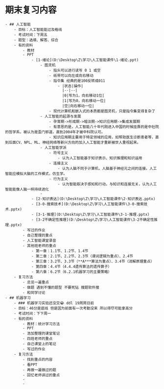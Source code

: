 # 期末复习内容
	- ## 人工智能
		- 目标：人工智能能过及格线
		- 考试时间：下周五
		- 题型：选填、解答、综合
		- 有的资料
			- 教材
			- PPT
				- [1-绪论](D:\Desktop\Z\学习\人工智能课件\1-绪论.ppt)
					- 图灵机
						- 指头可以进行读写 0 1 或空
						- 纸带可以向左或向右移动
						- 指令集 经典的是100反转成011
							- |状态|操作|
							  |--|--|
							  |0|写为1，向右移动1位|
							  |1|写为0，向右移动一位|
							  |空|向右移动一位|
						- 现代计算机和嵌入式的本质都是图灵机，只是指令集变得复杂了
					- 人工智能的起源与发展
						- 孕育期->形成期->暗淡期->知识应用期->集成发展期
						- 有意思的是，人工智能八十年代刚进入中国的时候挂靠的是中社院的哲学系，被认为是歪门邪道，直到2004年才被中科院认可。
						- 知识应用期主要用于特定领域的应用，如帮助医生诊断患者等，直到后面CV、NPL、ML、神经网络等新兴方向的加入人工智能才重新被世人重视起来。
					- 人工智能学派
						- 符号主义
							- 认为人工智能基于知识表示、知识推理和知识运用
						- 连接主义
							- 认为人脑不同于计算机，人脑基于神经元之间的连接。人工智能应模拟大脑的工作模式，仿生学。
						- 行为主义
							- 认为智能取决于感知和行动，与知识和连接无关，认为人工智能能像人脑一样持续进化
					-
				- [2-知识表达](D:\Desktop\Z\学习\人工智能课件\2-知识表达.pptx)
				- [3-0-搜索技术](D:\Desktop\Z\学习\人工智能课件\3-0-搜索技术.pptx)
				- [3-1-推理](D:\Desktop\Z\学习\人工智能课件\3-1-推理.pptx)
				- [3-2不确定性推理](D:\Desktop\Z\学习\人工智能课件\3-2不确定性推理.pptx)
			- 写过的作业
			- 自己整理的重点
			- 人工智能课堂录音
			- 其他班老师的重点
				- 第一章：1.1节、1.2节、1.4节
				- 第二章：2.1节、2.2节、2.3节（谓词逻辑为重点）、2.4节
				- 第三章：3.2节、3.3节（**A***算法为重点）、3.4节（消解原理重点）
				- 第四章：4.4节（4.4.4遗传算法的遗传算子）
				- 第六章：6.2节（6.2.1机器学习的主要策略）
		- 复习方法
			- 总览一遍重点
			- 做题 遇到不懂的题型 不要死钻 搜题软件搜
			- 和同学讨论
	- ## 机器学习
		- ### 机器学习实验还没交😭 ddl 19周周日前
		- 目标：46分是底线 但是因为前面有一次考勤没来 所以得尽可能拿高分
		- 考试时间：下下周一
		- 有的资料
			- 教材：统计学习方法
			- PPT
			- 浩加整理的课堂笔记
			- 四班老师的重点
			- 自己课堂上的笔记
			- 写过的作业
		- 复习方法
			- 找到重点的内容
			- 看PPT
			- 再做一遍做过的题
			- 回忆老师讲过的重点
			-
			-
